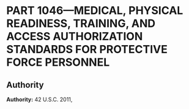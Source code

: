 # PART 1046—MEDICAL, PHYSICAL READINESS, TRAINING, AND ACCESS AUTHORIZATION STANDARDS FOR PROTECTIVE FORCE PERSONNEL


## Authority

**Authority:** 42 U.S.C. 2011, 

